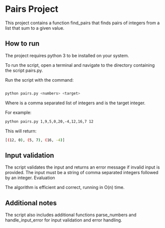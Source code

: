# Pairs Project

This project contains a function find_pairs that finds pairs of integers from a list that sum to a given value.

## How to run

The project requires python 3 to be installed on your system.

To run the script, open a terminal and navigate to the directory containing the script pairs.py.

Run the script with the command:

```bash

python pairs.py <numbers> <target>
```
Where <numbers> is a comma separated list of integers and <target> is the target integer.

For example:

```bash
python pairs.py 1,9,5,0,20,-4,12,16,7 12
```

This will return:
```bash
[(12, 0), (5, 7), (16, -4)]
```

## Input validation

The script validates the input and returns an error message if invalid input is provided. The input must be a string of comma separated integers followed by an integer.
Evaluation

The algorithm is efficient and correct, running in O(n) time.
## Additional notes

The script also includes additional functions parse_numbers and handle_input_error for input validation and error handling.